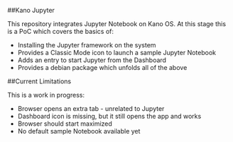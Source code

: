 ##Kano Jupyter

This repository integrates Jupyter Notebook on Kano OS. At this stage this is a PoC which covers the basics of:

 * Installing the Jupyter framework on the system
 * Provides a Classic Mode icon to launch a sample Jupyter Notebook
 * Adds an entry to start Jupyter from the Dashboard
 * Provides a debian package which unfolds all of the above

##Current Limitations

This is a work in progress:

 * Browser opens an extra tab - unrelated to Jupyter
 * Dashboard icon is missing, but it still opens the app and works
 * Browser should start maximized
 * No default sample Notebook available yet
